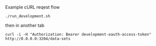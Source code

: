 Example cURL reqest flow

```./run_development.sh```

then in another tab

```curl -i -H "Authorization: Bearer development-oauth-access-token" http://0.0.0.0:3204/data-sets```

